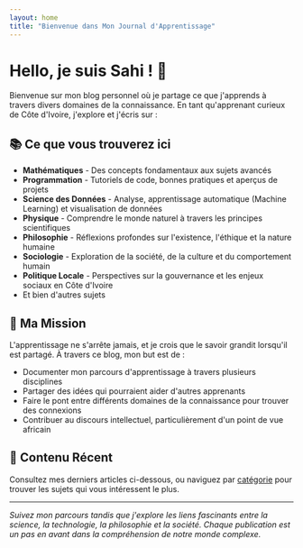 ```yaml
---
layout: home
title: "Bienvenue dans Mon Journal d'Apprentissage"
---
```


# Hello, je suis Sahi ! 👋

Bienvenue sur mon blog personnel où je partage ce que j'apprends à travers divers domaines de la connaissance. En tant qu'apprenant curieux de Côte d'Ivoire, j'explore et j'écris sur :

## 📚 Ce que vous trouverez ici

- **Mathématiques** - Des concepts fondamentaux aux sujets avancés
- **Programmation** - Tutoriels de code, bonnes pratiques et aperçus de projets
- **Science des Données** - Analyse, apprentissage automatique (Machine Learning) et visualisation de données
- **Physique** - Comprendre le monde naturel à travers les principes scientifiques
- **Philosophie** - Réflexions profondes sur l'existence, l'éthique et la nature humaine
- **Sociologie** - Exploration de la société, de la culture et du comportement humain
- **Politique Locale** - Perspectives sur la gouvernance et les enjeux sociaux en Côte d'Ivoire
- Et bien d'autres sujets

## 🌟 Ma Mission

L'apprentissage ne s'arrête jamais, et je crois que le savoir grandit lorsqu'il est partagé. À travers ce blog, mon but est de :

- Documenter mon parcours d'apprentissage à travers plusieurs disciplines
- Partager des idées qui pourraient aider d'autres apprenants
- Faire le pont entre différents domaines de la connaissance pour trouver des connexions
- Contribuer au discours intellectuel, particulièrement d'un point de vue africain

## 🚀 Contenu Récent

Consultez mes derniers articles ci-dessous, ou naviguez par [catégorie](/categories) pour trouver les sujets qui vous intéressent le plus.

---

*Suivez mon parcours tandis que j'explore les liens fascinants entre la science, la technologie, la philosophie et la société. Chaque publication est un pas en avant dans la compréhension de notre monde complexe.*

